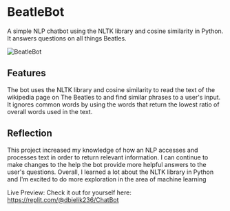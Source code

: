 # BeatleBot

A simple NLP chatbot using the NLTK library and cosine similarity in Python. It answers questions on all things Beatles. 

![BeatleBot](https://user-images.githubusercontent.com/95592670/231787819-c3235a94-509c-4017-976e-136f9a2fccb8.gif)

## Features
The bot uses the NLTK library and cosine similarity to read the text of the wikipedia page on The Beatles to and find similar phrases to a user's input. It ignores common words by using the words that return the lowest ratio of overall words used in the text.

## Reflection
This project increased my knowledge of how an NLP accesses and processes text in order to return relevant information. I can continue to make changes to the help the bot provide more helpful answers to the user's questions. Overall, I learned a lot about the NLTK library in Python and I'm excited to do more exploration in the area of machine learning

Live Preview:
Check it out for yourself here: https://replit.com/@dbielik236/ChatBot
